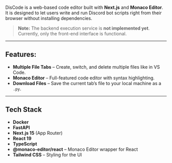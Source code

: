 DisCode is a web-based code editor built with **Next.js** and **Monaco Editor**.  
It is designed to let users write and run Discord bot scripts right from their browser without installing dependencies.

> **Note:** The backend execution service is **not implemented yet**.  
> Currently, only the front-end interface is functional.

---

## Features:

- **Multiple File Tabs** – Create, switch, and delete multiple files like in VS Code.
- **Monaco Editor** – Full-featured code editor with syntax highlighting.
- **Download Files** – Save the current tab’s file to your local machine as a `.py`.

---

## Tech Stack

- **Docker**
- **FastAPI**
- **Next.js 15** (App Router)
- **React 19**
- **TypeScript**
- **@monaco-editor/react** – Monaco Editor wrapper for React
- **Tailwind CSS** – Styling for the UI
